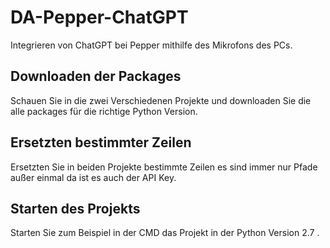 # DA-Pepper-ChatGPT
Integrieren von ChatGPT bei Pepper mithilfe des Mikrofons des PCs.

## Downloaden der Packages
Schauen Sie in die zwei Verschiedenen Projekte und downloaden Sie die alle packages für die richtige Python Version.

## Ersetzten bestimmter Zeilen
Ersetzten Sie in beiden Projekte bestimmte Zeilen es sind immer nur Pfade außer einmal da ist es auch der API Key.

## Starten des Projekts
Starten Sie zum Beispiel in der CMD das Projekt in der Python Version 2.7 .
